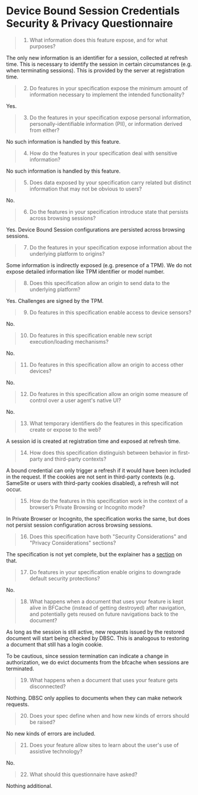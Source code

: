 # Device Bound Session Credentials Security & Privacy Questionnaire

> 01.  What information does this feature expose,
>      and for what purposes?

The only new information is an identifier for a session, collected at refresh
time. This is necessary to identify the session in certain circumstances
(e.g. when terminating sessions). This is provided by the server at registration
time.

> 02.  Do features in your specification expose the minimum amount of information
>      necessary to implement the intended functionality?

Yes.

> 03.  Do the features in your specification expose personal information,
>      personally-identifiable information (PII), or information derived from
>      either?

No such information is handled by this feature.

> 04.  How do the features in your specification deal with sensitive information?

No such information is handled by this feature.

> 05.  Does data exposed by your specification carry related but distinct
>      information that may not be obvious to users?

No.

> 06.  Do the features in your specification introduce state
>      that persists across browsing sessions?

Yes. Device Bound Session configurations are persisted across browsing sessions.

> 07.  Do the features in your specification expose information about the
>      underlying platform to origins?

Some information is indirectly exposed (e.g. presence of a TPM). We do not
expose detailed information like TPM identifier or model number.

> 08.  Does this specification allow an origin to send data to the underlying
>      platform?

Yes. Challenges are signed by the TPM.

> 09.  Do features in this specification enable access to device sensors?

No.

> 10.  Do features in this specification enable new script execution/loading
>      mechanisms?

No.

> 11.  Do features in this specification allow an origin to access other devices?

No.

> 12.  Do features in this specification allow an origin some measure of control over
>      a user agent's native UI?

No.

> 13.  What temporary identifiers do the features in this specification create or
>      expose to the web?

A session id is created at registration time and exposed at refresh time.

> 14.  How does this specification distinguish between behavior in first-party and
>      third-party contexts?

A bound credential can only trigger a refresh if it would have been included in the
request. If the cookies are not sent in third-party contexts (e.g. SameSite or
users with third-party cookies disabled), a refresh will not occur.

> 15.  How do the features in this specification work in the context of a browser’s
>      Private Browsing or Incognito mode?

In Private Browser or Incognito, the specification works the same, but does not
persist session configuration across browsing sessions.

> 16.  Does this specification have both "Security Considerations" and "Privacy
>      Considerations" sections?

The specification is not yet complete, but the explainer has a
[section](./README.md#privacy-considerations) on that.

> 17.  Do features in your specification enable origins to downgrade default
>      security protections?

No.

> 18.  What happens when a document that uses your feature is kept alive in BFCache
>      (instead of getting destroyed) after navigation, and potentially gets reused
>      on future navigations back to the document?

As long as the session is still active, new requests issued by the
restored document will start being checked by DBSC. This is analogous to
restoring a document that still has a login cookie.

To be cautious, since session termination can indicate a change in
authorization, we do evict documents from the bfcache when sessions are
terminated.

> 19.  What happens when a document that uses your feature gets disconnected?

Nothing. DBSC only applies to documents when they can make network requests. 

> 20.  Does your spec define when and how new kinds of errors should be raised?

No new kinds of errors are included.

> 21.  Does your feature allow sites to learn about the user's use of assistive technology?

No.

> 22.  What should this questionnaire have asked?

Nothing additional.
